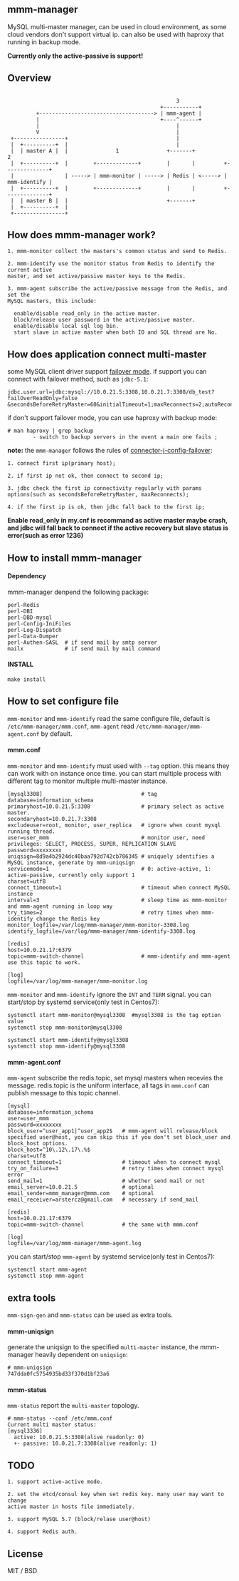 ## mmm-manager

MySQL multi-master manager, can be used in cloud environment, as some cloud vendors 
don't support virtual ip. can also be used with haproxy that running in backup mode.

**Currently only the active-passive is support!**

## Overview

```

                                                     3
                                                +-----------+
         +------------------------------------> | mmm-agent |
         |                                      +----^------+
         |                                           |
         V                                           |
 +----------------+                                  |
 |  +----------+  |                                  |
 |  | master A |  |               1               +-------+                2
 |  +----------+  |        +-------------+        |       |         +--------------+
 |                | -----> | mmm-monitor | -----> | Redis | <-----> | mmm-identify |
 |  +----------+  |        +-------------+        |       |         +--------------+
 |  | master B |  |                               +-------+
 |  +----------+  |
 +----------------+

```

## How does mmm-manager work?

```
1. mmm-monitor collect the masters's common status and send to Redis.

2. mmm-identify use the monitor status from Redis to identify the current active 
master, and set active/passive master keys to the Redis.

3. mmm-agent subscribe the active/passive message from the Redis, and set the 
MySQL masters, this include:

  enable/disable read_only in the active master.
  block/release user password in the active/passive master.
  enable/disable local sql log bin.
  start slave in active master when both IO and SQL thread are No.
```

## How does application connect multi-master

some MySQL client driver support [failover mode](https://dev.mysql.com/doc/connector-j/5.1/en/connector-j-config-failover.html).
if support you can connect with failover method, such as `jdbc-5.1`:
```
jdbc.user.url=jdbc:mysql://10.0.21.5:3308,10.0.21.7:3308/db_test?failOverReadOnly=false
&secondsBeforeRetryMaster=60&initialTimeout=1;maxReconnects=2;autoReconnect=true
```

if don't support failover mode, you can use haproxy with backup mode:
```
# man haproxy | grep backup
        - switch to backup servers in the event a main one fails ;
```

**note:** the `mmm-manager` follows the rules of [connector-j-config-failover](https://dev.mysql.com/doc/connector-j/5.1/en/connector-j-config-failover.html):
```
1. connect first ip(primary host);

2. if first ip not ok, then connect to second ip;

3. jdbc check the first ip connectivity regularly with params 
options(such as secondsBeforeRetryMaster, maxReconnects);

4. if the first ip is ok, then jdbc fall back to the first ip; 
```

**Enable read_only in my.cnf is recommand as active master maybe crash, and jdbc will 
fall back to connect if the active recovery but slave status is error(such as error 1236)**

## How to install mmm-manager

#### Dependency

mmm-manager denpend the following package:
```
perl-Redis
perl-DBI
perl-DBD-mysql
perl-Config-IniFiles
perl-Log-Dispatch
perl-Data-Dumper
perl-Authen-SASL  # if send mail by smtp server
mailx             # if send mail by mail command
```

#### INSTALL

```
make install
```

## How to set configure file

`mmm-monitor` and `mmm-identify` read the same configure file, default is 
`/etc/mmm-manager/mmm.conf`, `mmm-agent` read `/etc/mmm-manager/mmm-agent.conf`
by default.

#### mmm.conf

`mmm-monitor` and `mmm-identify` must used with `--tag` option. this means they
can work with on instance once time. you can start multiple process with different
tag to monitor multiple multi-master instance.

```
[mysql3308]                               # tag
database=information_schema
primaryhost=10.0.21.5:3308                # primary select as active master.
secondaryhost=10.0.21.7:3308
excludeuser=root, monitor, user_replica   # ignore when count mysql running thread.
user=user_mmm                             # monitor user, need privileges: SELECT, PROCESS, SUPER, REPLICATION SLAVE
password=xxxxxxxx
uniqsign=8d9a4b2924dc40baa792d742cb786345 # uniquely identifies a MySQL instance, generate by mmm-uniqsign
servicemode=1                             # 0: active-active, 1: active-passive, currently only support 1
charset=utf8
connect_timeout=1                         # timeout when connect MySQL instance
interval=3                                # sleep time as mmm-monitor and mmm-agent running in loop way
try_times=2                               # retry times when mmm-identify change the Redis key
monitor_logfile=/var/log/mmm-manager/mmm-monitor-3308.log
identify_logfile=/var/log/mmm-manager/mmm-identify-3308.log

[redis]
host=10.0.21.17:6379
topic=mmm-switch-channel                  # mmm-identify and mmm-agent use this topic to work.

[log]
logfile=/var/log/mmm-manager/mmm-monitor.log
```

`mmm-monitor` and `mmm-identify` ignore the `INT` and `TERM` signal. 
you can start/stop by systemd service(only test in Centos7):
```
systemctl start mmm-monitor@mysql3308  #mysql3308 is the tag option value
systemctl stop mmm-monitor@mysql3308

systemctl start mmm-identify@mysql3308
systemctl stop mmm-identify@mysql3308
```

#### mmm-agent.conf

`mmm-agent` subscribe the redis.topic, set mysql masters when recevies the message.
redis.topic is the uniform interface, all tags in `mmm.conf` can publish message
to this topic channel.

```
[mysql]
database=information_schema
user=user_mmm
password=xxxxxxxx
block_user=^user_app1|^user_app2$   # mmm-agent will release/block specified user@host, you can skip this if you don't set block_user and block_host options.
block_host=^10\.12\.17\.%$
charset=utf8
connect_timeout=1                   # timeout when to connect mysql
try_on_failure=3                    # retry times when connect mysql error
send_mail=1                         # whether send mail or not
email_server=10.0.21.5              # optional
email_sender=mmm_manager@mmm.com    # optional
email_receiver=arstercz@gmail.com   # necessary if send_mail

[redis]
host=10.0.21.17:6379
topic=mmm-switch-channel            # the same with mmm.conf

[log]
logfile=/var/log/mmm-manager/mmm-agent.log
```

you can start/stop `mmm-agent` by systemd service(only test in Centos7):
```
systemctl start mmm-agent
systemctl stop mmm-agent
```

## extra tools

`mmm-sign-gen` and `mmm-status` can be used as extra tools.

#### mmm-uniqsign

generate the uniqsign to the specified `multi-master` instance, the mmm-manager
heavily dependent on `uniqsign`:
```
# mmm-uniqsign 
747dda0fc5754935bd33f370d1bf23a6
```

#### mmm-status

`mmm-status` report the `multi-master` topology.
```
# mmm-status --conf /etc/mmm.conf 
Current multi master status:
[mysql3336]
  active: 10.0.21.5:3308(alive readonly: 0)
  +- passive: 10.0.21.7:3308(alive readonly: 1)
``` 

## TODO

```
1. support active-active mode.

2. set the etcd/consul key when set redis key. many user may want to change 
active master in hosts file immediately.

3. support MySQL 5.7 (block/relase user@host)

4. support Redis auth.
```

## License

MIT / BSD
